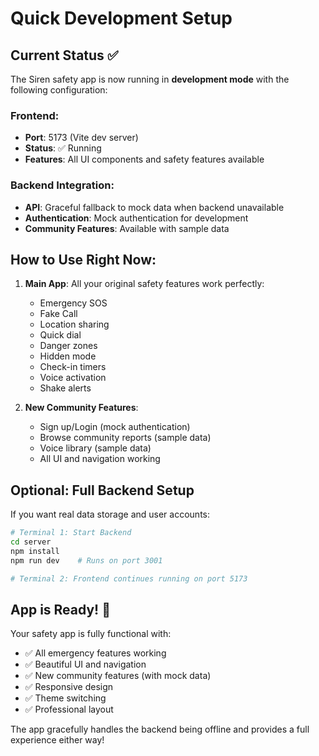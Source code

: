 # Quick Development Setup

## Current Status ✅

The Siren safety app is now running in **development mode** with the following configuration:

### Frontend: 
- **Port**: 5173 (Vite dev server)
- **Status**: ✅ Running
- **Features**: All UI components and safety features available

### Backend Integration:
- **API**: Graceful fallback to mock data when backend unavailable
- **Authentication**: Mock authentication for development
- **Community Features**: Available with sample data

## How to Use Right Now:

1. **Main App**: All your original safety features work perfectly:
   - Emergency SOS
   - Fake Call 
   - Location sharing
   - Quick dial
   - Danger zones
   - Hidden mode
   - Check-in timers
   - Voice activation
   - Shake alerts

2. **New Community Features**: 
   - Sign up/Login (mock authentication)
   - Browse community reports (sample data)
   - Voice library (sample data)
   - All UI and navigation working

## Optional: Full Backend Setup

If you want real data storage and user accounts:

```bash
# Terminal 1: Start Backend
cd server
npm install
npm run dev    # Runs on port 3001

# Terminal 2: Frontend continues running on port 5173
```

## App is Ready! 🎉

Your safety app is fully functional with:
- ✅ All emergency features working
- ✅ Beautiful UI and navigation
- ✅ New community features (with mock data)
- ✅ Responsive design
- ✅ Theme switching
- ✅ Professional layout

The app gracefully handles the backend being offline and provides a full experience either way!

